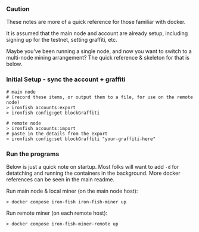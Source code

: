 

### Caution

These notes are more of a quick reference for those familiar with docker.

It is assumed that the main node and account are already setup, including 
signing up for the testnet, setting graffiti, etc.  

Maybe you've been running a single node, and now you want to switch to a
multi-node mining arrangement? The quick reference & skeleton for that is below.


### Initial Setup - sync the account + graffiti

```
# main node
# (record these items, or output them to a file, for use on the remote node)
> ironfish accounts:export 
> ironfish config:get blockGraffiti

# remote node
> ironfish accounts:import
# paste in the details from the export
> ironfish config:set blockGraffiti "your-graffiti-here"
```


### Run the programs

Below is just a quick note on startup.  Most folks will want to add `-d` for
detatching and running the containers in the background.  More docker references
can be seen in the main readme.


Run main node & local miner (on the main node host):
```
> docker compose iron-fish iron-fish-miner up
```


Run remote miner (on each remote host):
```
> docker compose iron-fish-miner-remote up
```


